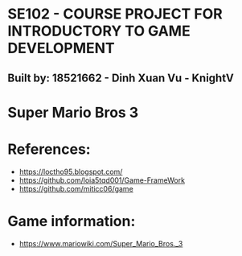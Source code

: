 # SE102 - COURSE PROJECT FOR INTRODUCTORY TO GAME DEVELOPMENT 
## Built by: 18521662 - Dinh Xuan Vu - KnightV

# Super Mario Bros 3 



# References: 
- https://loctho95.blogspot.com/ 
- https://github.com/loia5tqd001/Game-FrameWork 
- https://github.com/miticc06/game


# Game information: 
- https://www.mariowiki.com/Super_Mario_Bros._3


